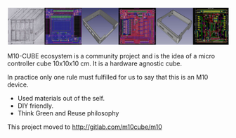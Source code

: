 <p align="center"><img src="banner_strip.jpg"></p>

M10-CUBE ecosystem is a community project and is the idea of a micro controller cube 10x10x10 cm. It is a hardware agnostic cube.

In practice only one rule must fulfilled for us to say that this is an M10 device.

- Used materials out of the self. 
- DIY friendly. 
- Think Green and Reuse philosophy

This project moved to http://gitlab.com/m10cube/m10



